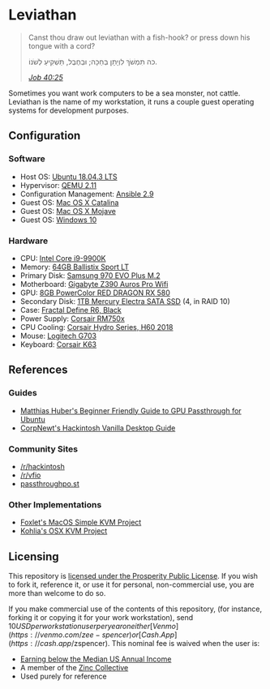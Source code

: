# Leviathan
> Canst thou draw out leviathan with a fish-hook? or press down his tongue with a cord?
>
> כה  תִּמְשֹׁךְ לִוְיָתָן בְּחַכָּה;    וּבְחֶבֶל, תַּשְׁקִיעַ לְשֹׁנוֹ.
>
> <cite><a href="https://www.mechon-mamre.org/p/pt/pt2740.htm#15">Job 40:25</a></cite>

Sometimes you want work computers to be a sea monster, not cattle. Leviathan is the name of my workstation, it runs a couple guest operating systems for development purposes.

## Configuration
### Software
- Host OS: [Ubuntu 18.04.3 LTS](http://releases.ubuntu.com/18.04/)
- Hypervisor: [QEMU 2.11](https://github.com/qemu/qemu/tree/stable-2.12)
- Configuration Management: [Ansible 2.9](https://docs.ansible.com/ansible/2.9/index.html)
- Guest OS: [Mac OS X Catalina](https://www.apple.com/macos/catalina/)
- Guest OS: [Mac OS X Mojave](https://support.apple.com/macos/mojave)
- Guest OS: [Windows 10](https://www.microsoft.com/en-us/windows/get-windows-10)

### Hardware
- CPU: [Intel Core i9-9900K](https://www.newegg.com/core-i9-9th-gen-intel-core-i9-9900k/p/N82E16819117957?Item=N82E16819117957)
- Memory: [64GB Ballistix Sport LT](https://www.newegg.com/ballistix-64gb-288-pin-ddr4-sdram/p/N82E16820156087?Item=N82E16820156087)
- Primary Disk: [Samsung 970 EVO Plus M.2](https://www.newegg.com/samsung-970-evo-plus-1tb/p/N82E16820147743?Item=N82E16820147743)
- Motherboard: [Gigabyte Z390 Auros Pro Wifi](https://www.newegg.com/p/N82E16813145091?Item=N82E16813145091)
- GPU: [8GB PowerColor RED DRAGON RX 580](https://www.newegg.com/powercolor-radeon-rx-580-axrx-580-8gbd5-3dhdv2-oc/p/N82E16814131720)
- Secondary Disk: [1TB Mercury Electra SATA SSD](https://eshop.macsales.com/item/Other%20World%20Computing/S3D7E6GT1.0/) (4, in RAID 10)
- Case: [Fractal Define R6, Black](https://www.newegg.com/black-fractal-design-define-r6-atx-mid-tower/p/N82E16811352089?Item=N82E16811352089)
- Power Supply: [Corsair RM750x](https://www.newegg.com/corsair-rmx-series-rm750x-cp-9020179-na-750w/p/N82E16817139233?Item=N82E16817139233)
- CPU Cooling: [Corsair Hydro Series, H60 2018](https://www.newegg.com/p/N82E16835181140?Item=N82E16835181140)
- Mouse: [Logitech G703](https://www.newegg.com/logitech-910-005638-g703-usb-lightspeed-wireless/p/N82E16826197342?Item=N82E16826197342)
- Keyboard: [Corsair K63](https://www.newegg.com/black-corsair-k63-cherry-mx-red/p/N82E16823816107?Item=N82E16823816107)

## References
### Guides
- [Matthias Huber's Beginner Friendly Guide to GPU Passthrough for Ubuntu](https://mathiashueber.com/windows-virtual-machine-gpu-passthrough-ubuntu/)
- [CorpNewt's Hackintosh Vanilla Desktop Guide](https://hackintosh.gitbook.io/-r-hackintosh-vanilla-desktop-guide/)

### Community Sites
- [/r/hackintosh](https://www.reddit.com/r/hackintosh/)
- [/r/vfio](https://www.reddit.com/r/VFIO/)
- [passthroughpo.st](https://passthroughpo.st)

### Other Implementations
- [Foxlet's MacOS Simple KVM Project](https://github.com/foxlet/macOS-Simple-KVM)
- [Kohlia's OSX KVM Project](https://github.com/kholia/OSX-KVM)


## Licensing

This repository is [licensed under the Prosperity Public License](./LICENSE). If you wish to fork it, reference it, or use it for personal, non-commercial use, you are more than welcome to do so.

If you make commercial use of the contents of this repository, (for instance, forking it or copying it for your work workstation), send $10 USD per workstation user per year on either [Venmo](https://venmo.com/zee-spencer) or [Cash.App](https://cash.app/$zspencer). This nominal fee is waived when the user is:
- [Earning below the Median US Annual Income](https://en.wikipedia.org/wiki/Personal_income_in_the_United_States)
- A member of the [Zinc Collective](https://zinc.coop)
- Used purely for reference